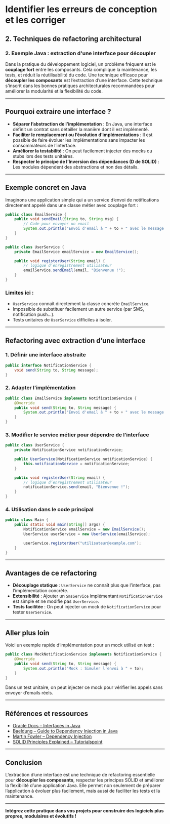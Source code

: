 # Identifier les erreurs de conception et les corriger

## 2. Techniques de refactoring architectural

### 2. Exemple Java : extraction d'une interface pour découpler

Dans la pratique du développement logiciel, un problème fréquent est le **couplage fort** entre les composants. Cela complique la maintenance, les tests, et réduit la réutilisabilité du code. Une technique efficace pour **découpler les composants** est l’extraction d’une interface. Cette technique s’inscrit dans les bonnes pratiques architecturales recommandées pour améliorer la modularité et la flexibilité du code.

---

## Pourquoi extraire une interface ?

- **Séparer l’abstraction de l’implémentation** : En Java, une interface définit un contrat sans détailler la manière dont il est implémenté.
- **Faciliter le remplacement ou l’évolution d’implémentations** : Il est possible de faire évoluer les implémentations sans impacter les consommateurs de l’interface.
- **Améliorer la testabilité** : On peut facilement injecter des mocks ou stubs lors des tests unitaires.
- **Respecter le principe de l’Inversion des dépendances (D de SOLID)** : Les modules dépendent des abstractions et non des détails.

---

## Exemple concret en Java

Imaginons une application simple qui a un service d’envoi de notifications directement appelé dans une classe métier avec couplage fort :

```java
public class EmailService {
    public void sendEmail(String to, String msg) {
        // Code pour envoyer un email
        System.out.println("Envoi d'email à " + to + " avec le message : " + msg);
    }
}

public class UserService {
    private EmailService emailService = new EmailService();

    public void registerUser(String email) {
        // logique d’enregistrement utilisateur
        emailService.sendEmail(email, "Bienvenue !");
    }
}
```

### Limites ici :

- `UserService` connaît directement la classe concrète `EmailService`.
- Impossible de substituer facilement un autre service (par SMS, notification push…).
- Tests unitaires de `UserService` difficiles à isoler.

---

## Refactoring avec extraction d’une interface

### 1. Définir une interface abstraite

```java
public interface NotificationService {
    void send(String to, String message);
}
```

### 2. Adapter l'implémentation

```java
public class EmailService implements NotificationService {
    @Override
    public void send(String to, String message) {
        System.out.println("Envoi d'email à " + to + " avec le message : " + message);
    }
}
```

### 3. Modifier le service métier pour dépendre de l’interface

```java
public class UserService {
    private NotificationService notificationService;

    public UserService(NotificationService notificationService) {
        this.notificationService = notificationService;
    }

    public void registerUser(String email) {
        // logique d’enregistrement utilisateur
        notificationService.send(email, "Bienvenue !");
    }
}
```

### 4. Utilisation dans le code principal

```java
public class Main {
    public static void main(String[] args) {
        NotificationService emailService = new EmailService();
        UserService userService = new UserService(emailService);

        userService.registerUser("utilisateur@example.com");
    }
}
```

---

## Avantages de ce refactoring

- **Découplage statique** : `UserService` ne connaît plus que l’interface, pas l’implémentation concrète.
- **Extensibilité** : Ajouter un `SmsService` implémentant `NotificationService` est simple et ne modifie pas `UserService`.
- **Tests facilitée** : On peut injecter un mock de `NotificationService` pour tester `UserService`.

---

## Aller plus loin

Voici un exemple rapide d’implémentation pour un mock utilisé en test :

```java
public class MockNotificationService implements NotificationService {
    @Override
    public void send(String to, String message) {
        System.out.println("Mock : Simuler l’envoi à " + to);
    }
}
```

Dans un test unitaire, on peut injecter ce mock pour vérifier les appels sans envoyer d’emails réels.

---

## Références et ressources

- [Oracle Docs – Interfaces in Java](https://docs.oracle.com/javase/tutorial/java/IandI/createinterface.html)  
- [Baeldung – Guide to Dependency Injection in Java](https://www.baeldung.com/inversion-control-and-dependency-injection-in-spring)  
- [Martin Fowler – Dependency Injection](https://martinfowler.com/articles/injection.html)  
- [SOLID Principles Explained – Tutorialspoint](https://www.tutorialspoint.com/design_pattern/solid_principles.htm)

---

## Conclusion

L’extraction d’une interface est une technique de refactoring essentielle pour **découpler les composants**, respecter les principes SOLID et améliorer la flexibilité d’une application Java. Elle permet non seulement de préparer l’application à évoluer plus facilement, mais aussi de faciliter les tests et la maintenance.

---

**Intégrez cette pratique dans vos projets pour construire des logiciels plus propres, modulaires et évolutifs !**